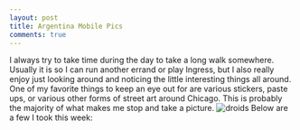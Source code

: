 ```yaml
---
layout: post
title: Argentina Mobile Pics
comments: true
---
```


  I always try to take time during the day to take a long walk somewhere.  Usually it is so I can run another errand or play Ingress, but I also really enjoy just looking around and noticing the little interesting things all around.  One of my favorite things to keep an eye out for are various stickers, paste ups, or various other forms of street art around Chicago.  This is probably the majority of what makes me stop and take a picture.
![droids](http://i.imgur.com/c1yHNzO.jpg)
Below are a few I took this week:
